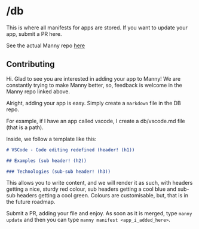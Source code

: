 # /db

This is where all manifests for apps are stored. If you want to update your app, submit a PR here. 

See the actual Manny repo [here](https://github.com/Milo123459/manny)

## Contributing

Hi. Glad to see you are interested in adding your app to Manny! We are constantly trying to make Manny better, so, feedback is welcome in the Manny repo linked above.

Alright, adding your app is easy. Simply create a `markdown` file in the DB repo. 

For example, if I have an app called vscode, I create a db/vscode.md file (that is a path).

Inside, we follow a template like this:
```md
# VSCode - Code editing redefined (header! (h1))

## Examples (sub header! (h2))

### Technologies (sub-sub header! (h3))
```

This allows you to write content, and we will render it as such, with headers getting a nice, sturdy red colour, sub headers getting a cool blue and sub-sub headers getting a cool green. Colours are customisable, but, that is in the future roadmap.

Submit a PR, adding your file and enjoy. As soon as it is merged, type `manny update` and then you can type `manny manifest <app_i_added_here>`.